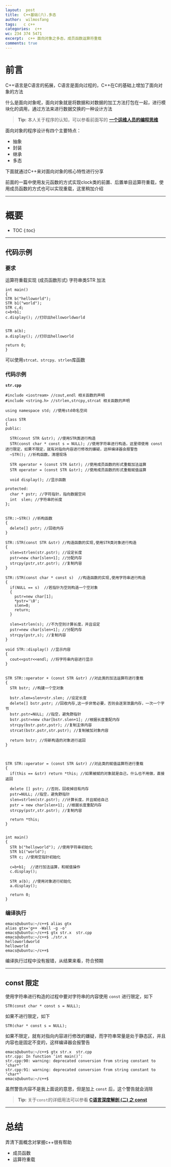 ```yaml
---
layout:  post
title:  C++基础(六).多态
author:  wilmosfang
tags:   c c++
categories:  c++
wc: 234 374 5471
excerpt:  c++ 面向对象之多态，成员函数运算符重载
comments: true
---
```



# 前言

C++语言是C语言的拓展，C语言是面向过程的，C++在C的基础上增加了面向对象的方法

什么是面向对象呢，面向对象就是将数据和对数据的加工方法打包在一起，进行模块化的调用，通过方法来进行数据交换的一种设计方法

> **Tip:** 本人关于程序的认知，可以参看前面写的 **[一个运维人员的编程思维][programming]**

面向对象的程序设计有四个主要特点：

* 抽象
* 封装
* 继承
* 多态

下面就通过C++来对面向对象的核心特性进行分享

前面的一篇中使用友元函数的方式实现clock类的前置、后置单目运算符重载，使用成员函数的方式也可以实现重载，这里稍加介绍

---



# 概要

* TOC
{:toc}

---


## 代码示例

### 要求

运算符重载实现 (成员函数形式)  字符串类STR 加法

~~~
int main()
{
STR b("helloworld");
STR b1("world");
STR c,d;
c=b+b1;
c.display(); //打印出helloworldworld

         
STR a(b);
a.display(); //打印出helloworld

return 0;
}
~~~

可以使用`strcat、strcpy、strlen`库函数


### 代码示例

**`str.cpp`**

~~~
#include <iostream> //cout,endl 相关函数的声明
#include <string.h> //strlen,strcpy,strcat 相关函数的声明

using namespace std; //使用std命名空间

class STR
{
public:

  STR(const STR &str); //使用STR类进行构造
  STR(const char * const s = NULL); //使用字符串进行构造，这里得使用 const 进行限定，如果不限定，就有对指向内容进行修改的嫌疑，这样编译器会报警告
  ~STR(); //析构函数，清理现场

  STR operator + (const STR &str); //使用成员函数的形式重载加法运算
  STR operator = (const STR &str); //使用成员函数的形式重载赋值运算

  void display(); //显示函数

protected:
  char * pstr; //字符指针，指向数据空间
  int  slen; //字符串的长度
};


STR::~STR() //析构函数
{
  delete[] pstr; //回收内存
}

STR::STR(const STR &str) //构造函数的实现,使用STR类对象进行构造
{
  slen=strlen(str.pstr); //设定长度
  pstr=new char[slen+1]; //分配内存
  strcpy(pstr,str.pstr); //复制内容
}

STR::STR(const char * const s)  //构造函数的实现,使用字符串进行构造
{
  if(NULL == s)  //若指针为空则构造一个空对象
  {
    pstr=new char[1];
    *pstr='\0';
    slen=0;
    return;
  }

  slen=strlen(s); //不为空则计算长度，并且设定
  pstr=new char[slen+1]; //分配内存
  strcpy(pstr,s); //复制内容
}

void STR::display() //显示内容
{
  cout<<pstr<<endl; //将字符串内容进行显示
}


STR STR::operator + (const STR &str) //对此类的加法运算符进行重载
{
  STR bstr; //构建一个空对象

  bstr.slen=slen+str.slen; //设定长度
  delete[] bstr.pstr; //回收内存,这一步非常必要，否则会逐渐泄露内存，一次一个字节
  bstr.pstr=NULL; //指空，避免野指针
  bstr.pstr=new char[bstr.slen+1]; //根据长度重配内存
  strcpy(bstr.pstr,pstr); //复制主体内容
  strcat(bstr.pstr,str.pstr); //复制被加对象内容

  return bstr; //将新构造的对象进行返回
}



STR STR::operator = (const STR &str) //对此类的赋值运算符进行重载
{
  if(this == &str) return *this; //如果被赋的对象就是自己，什么也不用做，直接返回
  
  delete [] pstr; //否则，回收掉旧有内存
  pstr=NULL; //指空，避免野指针
  slen=strlen(str.pstr); //计算长度，并且赋给自己
  pstr = new char[slen+1]; //根据长度重配内存
  strcpy(pstr,str.pstr); //复制内容
  
  return *this;
}


int main()
{
  STR b("helloworld"); //使用字符串初始化
  STR b1("world"); 
  STR c; //使用空指针初始化

  c=b+b1;  //进行加法运算，和赋值操作
  c.display(); 
  
  STR a(b); //使用对象进行初始化
  a.display(); 

  return 0;
}
~~~

### 编译执行

~~~
emacs@ubuntu:~/c++$ alias gtx
alias gtx='g++ -Wall -g -o'
emacs@ubuntu:~/c++$ gtx str.x  str.cpp
emacs@ubuntu:~/c++$ ./str.x 
helloworldworld
helloworld
emacs@ubuntu:~/c++$
~~~

编译执行过程中没有报错，从结果来看，符合预期


---

## const 限定

使用字符串进行构造的过程中要对字符串的内容使用 `const` 进行限定，如下

~~~
STR(const char * const s = NULL); 
~~~

如果不进行限定，如下

~~~
STR(char * const s = NULL); 
~~~

如果不限定，就有对指向内容进行修改的嫌疑，而字符串常量是处于静态区，并且内容也是固定不变的，这样编译器会报警告

~~~
emacs@ubuntu:~/c++$ gtx str.x  str.cpp
str.cpp: In function ‘int main()’:
str.cpp:90: warning: deprecated conversion from string constant to ‘char*’
str.cpp:91: warning: deprecated conversion from string constant to ‘char*’
emacs@ubuntu:~/c++$ 
~~~

虽然警告内容不是我上面说的意思，但是加上 `const` 后，这个警告就会消除


> **Tip:** 关于`const`的详细用法可以参看  **[C语言深度解剖 (二) 之 const][const]**

---

# 总结

弄清下面概念对掌握c++很有帮助

* 成员函数
* 运算符重载

[programming]:http://soft.dog/2016/04/07/thinking-of-programming/
[const]:http://soft.dog/2016/11/30/c-deep-02/#const
